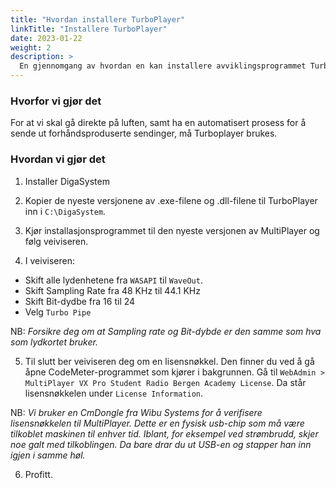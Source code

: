 ```yaml
---
title: "Hvordan installere TurboPlayer"
linkTitle: "Installere TurboPlayer"
date: 2023-01-22
weight: 2
description: >
  En gjennomgang av hvordan en kan installere avviklingsprogrammet TurboPlayer, samt MultiPlayer på en Windows 10 maskin.
---
```


### Hvorfor vi gjør det

For at vi skal gå direkte på luften, samt ha en automatisert prosess for å sende ut forhåndsproduserte sendinger, må Turboplayer brukes.

### Hvordan vi gjør det

1. Installer DigaSystem
2. Kopier de nyeste versjonene av .exe-filene og .dll-filene til TurboPlayer inn i `C:\DigaSystem`.
3. Kjør installasjonsprogrammet til den nyeste versjonen av MultiPlayer og følg veiviseren.
   
4. I veiviseren:
  - Skift alle lydenhetene fra `WASAPI` til `WaveOut`.
  - Skift Sampling Rate fra 48 KHz til 44.1 KHz
  - Skift Bit-dydbe fra 16 til 24
  - Velg `Turbo Pipe`

  NB: _Forsikre deg om at Sampling rate og Bit-dybde er den samme som hva som lydkortet bruker._ 

5. Til slutt ber veiviseren deg om en lisensnøkkel. Den finner du ved å gå åpne CodeMeter-programmet som kjører i bakgrunnen. Gå til `WebAdmin > MultiPlayer VX Pro Student Radio Bergen Academy License`. Da står lisensnøkkelen under `License Information`.

  NB: _Vi bruker en CmDongle fra Wibu Systems for å verifisere lisensnøkkelen til MultiPlayer. Dette er en fysisk usb-chip som må være tilkoblet maskinen til enhver tid. Iblant, for eksempel ved strømbrudd, skjer noe galt med tilkoblingen. Da bare drar du ut USB-en og stapper han inn igjen i samme høl._

6. Profitt.